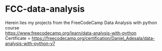 # FCC-data-analysis
Herein lies my projects from the FreeCodeCamp Data Analysis with python course</br>
https://www.freecodecamp.org/learn/data-analysis-with-python
</br>
Certificate = https://freecodecamp.org/certification/Daniel_Adesala/data-analysis-with-python-v7 
